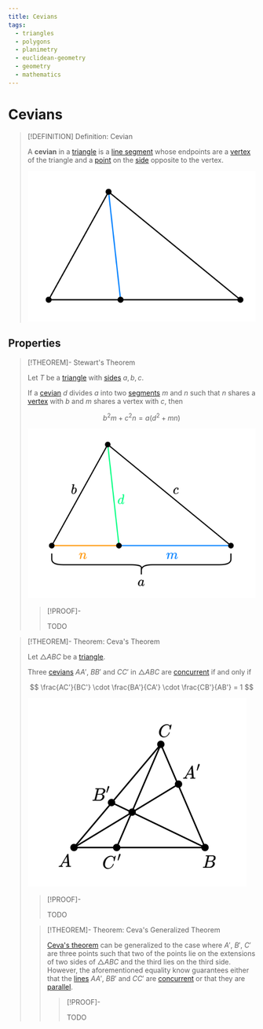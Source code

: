 ```yaml
---
title: Cevians
tags:
  - triangles
  - polygons
  - planimetry
  - euclidean-geometry
  - geometry
  - mathematics
---
```


# Cevians

>[!DEFINITION] Definition: Cevian
>
>A **cevian** in a [triangle](../Triangles.md) is a [line segment](../../../../Curves/Straight%20Lines/Line%20Segments.md) whose endpoints are a [vertex](../../Polygons.md) of the triangle and a [point](../../../../Euclidean%20Space/Points%20vs%20Vectors/index.md) on the [side](../../Polygons.md) opposite to the vertex.
>
>![](res/Cevian.svg)
>

## Properties

>[!THEOREM]- Stewart's Theorem
>
>Let $T$ be a [triangle](../Triangles.md) with [sides](../../Polygons.md) $a,b,c$.
>
>If a [cevian](Cevians.md) $d$ divides $a$ into two [segments](../../../../Curves/Straight%20Lines/Line%20Segments.md) $m$ and $n$ such that $n$ shares a [vertex](../../Polygons.md) with $b$ and $m$ shares a vertex with $c$, then 
>
>$$
>b^2 m + c^2 n = a(d^2 + mn)
>$$
>
>![](res/Stewart's%20Theorem.svg)
>
>>[!PROOF]-
>>
>>TODO
>>
>

>[!THEOREM]- Theorem: Ceva's Theorem
>
>Let $\triangle ABC$ be a [triangle](../Triangles.md).
>
>Three [cevians](Cevians.md) $AA'$, $BB'$ and $CC'$ in $\triangle ABC$ are [concurrent](../../../../Curves/Straight%20Lines/Concurrent%20Lines.md) if and only if
>
>$$
>\frac{AC'}{BC'} \cdot \frac{BA'}{CA'} \cdot \frac{CB'}{AB'} = 1
>$$
>
>![](res/Ceva's%20Theorem.svg)
>
>>[!PROOF]-
>>
>>TODO
>>
>
>>[!THEOREM]- Theorem: Ceva's Generalized Theorem
>>
>>[Ceva's theorem](Cevians.md#Properties) can be generalized to the case where $A'$, $B'$, $C'$ are three points such that two of the points lie on the extensions of two sides of $\triangle ABC$ and the third lies on the third side. However, the aforementioned equality know guarantees either that the [lines](../../../../Curves/Straight%20Lines/Straight%20Line.md) $AA'$, $BB'$ and $CC'$ are [concurrent](../../../../Curves/Straight%20Lines/Concurrent%20Lines.md) or that they are [parallel](TODO).
>>
>>
>>
>>>[!PROOF]-
>>>
>>>TODO
>>>
>>
>